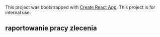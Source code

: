 This project was bootstrapped with [Create React App](https://github.com/facebook/create-react-app).
This project is for internal use.

## raportowanie pracy zlecenia
